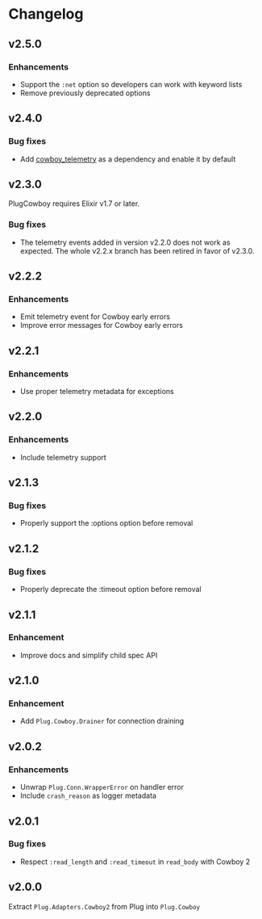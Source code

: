 # Changelog

## v2.5.0

### Enhancements

  * Support the `:net` option so developers can work with keyword lists
  * Remove previously deprecated options

## v2.4.0

### Bug fixes

  * Add [cowboy_telemetry](https://github.com/beam-telemetry/cowboy_telemetry/) as a dependency and enable it by default

## v2.3.0

PlugCowboy requires Elixir v1.7 or later.

### Bug fixes

  * The telemetry events added in version v2.2.0 does not work as expected. The whole v2.2.x branch has been retired in favor of v2.3.0.

## v2.2.2

### Enhancements

  * Emit telemetry event for Cowboy early errors
  * Improve error messages for Cowboy early errors

## v2.2.1

### Enhancements

  * Use proper telemetry metadata for exceptions

## v2.2.0

### Enhancements

  * Include telemetry support

## v2.1.3

### Bug fixes

  * Properly support the :options option before removal

## v2.1.2

### Bug fixes

  * Properly deprecate the :timeout option before removal

## v2.1.1

### Enhancement

  * Improve docs and simplify child spec API

## v2.1.0

### Enhancement

  * Add `Plug.Cowboy.Drainer` for connection draining

## v2.0.2

### Enhancements

  * Unwrap `Plug.Conn.WrapperError` on handler error
  * Include `crash_reason` as logger metadata

## v2.0.1

### Bug fixes

  * Respect `:read_length` and `:read_timeout` in `read_body` with Cowboy 2

## v2.0.0

Extract `Plug.Adapters.Cowboy2` from Plug into `Plug.Cowboy`
